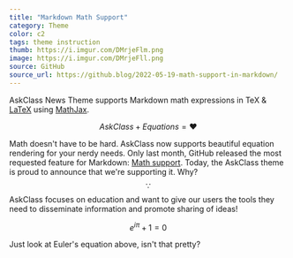 ```yaml
---
title: "Markdown Math Support"
category: Theme
color: c2
tags: theme instruction
thumb: https://i.imgur.com/DMrjeFlm.png
image: https://i.imgur.com/DMrjeFll.png
source: GitHub
source_url: https://github.blog/2022-05-19-math-support-in-markdown/
---
```

AskClass News Theme supports Markdown math expressions in TeX & [LaTeX] using [MathJax].
<!--more-->

$$ AskClass + Equations = ❤️ $$

Math doesn't have to be hard.
AskClass now supports beautiful equation rendering for your nerdy needs.
Only last month, GitHub released the most requested feature for Markdown: [Math support].
Today, the AskClass theme is proud to announce that we're supporting it.
Why? $$ \because $$ AskClass focuses on education and want to give our users the tools they need to
disseminate information and promote sharing of ideas!

$$ e^{i\pi} + 1 = 0 $$

Just look at Euler's equation above, isn't that pretty?

[MathJax]: https://www.mathjax.org/
[LaTeX]: https://www.latex-project.org/
[Math support]: https://docs.github.com/en/get-started/writing-on-github/working-with-advanced-formatting/writing-mathematical-expressions
